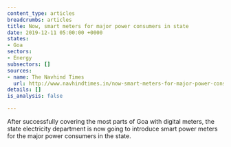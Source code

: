 ```yaml
---
content_type: articles
breadcrumbs: articles
title: Now, smart meters for major power consumers in state
date: 2019-12-11 05:00:00 +0000
states:
- Goa
sectors:
- Energy
subsectors: []
sources:
- name: The Navhind Times
  url: http://www.navhindtimes.in/now-smart-meters-for-major-power-consumers-in-state/
details: []
is_analysis: false

---
```

After successfully covering the most parts of Goa with digital meters, the state electricity department is now going to introduce smart power meters for the major power consumers in the state.